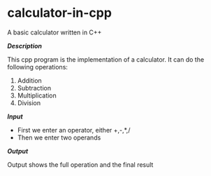 # calculator-in-cpp
A basic calculator written in C++

_**Description**_

This cpp program is the implementation of a calculator.
It can do the following operations:
1. Addition
2. Subtraction
3. Multiplication
4. Division

_**Input**_
- First we enter an operator, either +,-,*,/
- Then we enter two operands

_**Output**_

Output shows the full operation and the final result
